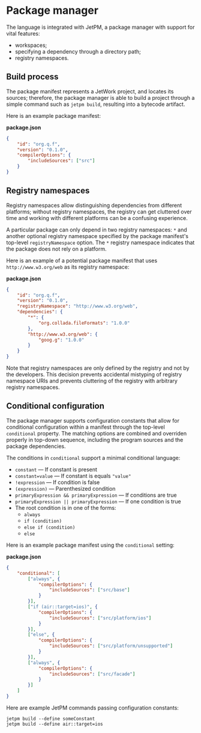 # Package manager

The language is integrated with JetPM, a package manager with support for vital features:

* workspaces;
* specifying a dependency through a directory path;
* registry namespaces.

## Build process

The package manifest represents a JetWork project, and locates its sources; therefore, the package manager is able to build a project through a simple command such as `jetpm build`, resulting into a bytecode artifact.

Here is an example package manifest:

**package.json**

```json
{
    "id": "org.q.f",
    "version": "0.1.0",
    "compilerOptions": {
        "includeSources": ["src"]
    }
}
```

## Registry namespaces

Registry namespaces allow distinguishing dependencies from different platforms; without registry namespaces, the registry can get cluttered over time and working with different platforms can be a confusing experience.

A particular package can only depend in two registry namespaces: `*` and another optional registry namespace specified by the package manifest's top-level `registryNamespace` option. The `*` registry namespace indicates that the package does not rely on a platform.

Here is an example of a potential package manifest that uses `http://www.w3.org/web` as its registry namespace:

**package.json**

```json
{
    "id": "org.q.f",
    "version": "0.1.0",
    "registryNamespace": "http://www.w3.org/web",
    "dependencies": {
        "*": {
            "org.collada.fileFormats": "1.0.0"
        },
        "http://www.w3.org/web": {
            "goog.g": "1.0.0"
        }
    }
}
```

Note that registry namespaces are only defined by the registry and not by the developers. This decision prevents accidental mistyping of registry namespace URIs and prevents cluttering of the registry with arbitrary registry namespaces.

## Conditional configuration

The package manager supports configuration constants that allow for conditional configuration within a manifest through the top-level `conditional` property. The matching options are combined and overriden properly in top-down sequence, including the program sources and the package dependencies.

The conditions in `conditional` support a minimal conditional language:

* `constant` — If constant is present
* `constant=value` — If constant is equals `"value"`
* `!expression` — If condition is false
* `(expression)` — Parenthesized condition
* `primaryExpression && primaryExpression` — If conditions are true
* `primaryExpression || primaryExpression` — If one condition is true
* The root condition is in one of the forms:
  * `always`
  * `if (condition)`
  * `else if (condition)`
  * `else`

Here is an example package manifest using the `conditional` setting:

**package.json**

```json
{
    "conditional": [
        ["always", {
            "compilerOptions": {
                "includeSources": ["src/base"]
            }
        }],
        ["if (air::target=ios)", {
            "compilerOptions": {
                "includeSources": ["src/platform/ios"]
            }
        }],
        ["else", {
            "compilerOptions": {
                "includeSources": ["src/platform/unsupported"]
            }
        }],
        ["always", {
            "compilerOptions": {
                "includeSources": ["src/facade"]
            }
        }]
    ]
}
```

Here are example JetPM commands passing configuration constants:

```plain
jetpm build --define someConstant
jetpm build --define air::target=ios
```